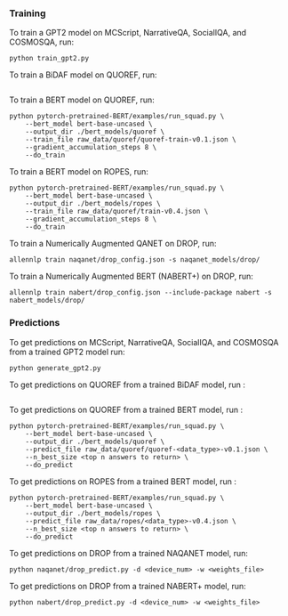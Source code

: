 ### Training

To train a GPT2 model on MCScript, NarrativeQA, SocialIQA, and COSMOSQA, run:
```
python train_gpt2.py
```

To train a BiDAF model on QUOREF, run: 
```
```

To train a BERT model on QUOREF, run:
```
python pytorch-pretrained-BERT/examples/run_squad.py \
    --bert_model bert-base-uncased \
    --output_dir ./bert_models/quoref \
    --train_file raw_data/quoref/quoref-train-v0.1.json \
    --gradient_accumulation_steps 8 \
    --do_train
```

To train a BERT model on ROPES, run:
```
python pytorch-pretrained-BERT/examples/run_squad.py \
    --bert_model bert-base-uncased \
    --output_dir ./bert_models/ropes \
    --train_file raw_data/quoref/train-v0.4.json \
    --gradient_accumulation_steps 8 \
    --do_train
```

To train a Numerically Augmented QANET on DROP, run:
```
allennlp train naqanet/drop_config.json -s naqanet_models/drop/ 
```

To train a Numerically Augmented BERT (NABERT+) on DROP, run:
```
allennlp train nabert/drop_config.json --include-package nabert -s nabert_models/drop/
```

### Predictions
To get predictions on MCScript, NarrativeQA, SocialIQA, and COSMOSQA from a trained GPT2 model run:
```
python generate_gpt2.py
```

To get predictions on QUOREF from a trained BiDAF model, run :
```
```

To get predictions on QUOREF from a trained BERT model, run :
```
python pytorch-pretrained-BERT/examples/run_squad.py \
    --bert_model bert-base-uncased \
    --output_dir ./bert_models/quoref \
    --predict_file raw_data/quoref/quoref-<data_type>-v0.1.json \
    --n_best_size <top n answers to return> \
    --do_predict
```

To get predictions on ROPES from a trained BERT model, run :
```
python pytorch-pretrained-BERT/examples/run_squad.py \
    --bert_model bert-base-uncased \
    --output_dir ./bert_models/ropes \
    --predict_file raw_data/ropes/<data_type>-v0.4.json \
    --n_best_size <top n answers to return> \
    --do_predict
```

To get predictions on DROP from a trained NAQANET model, run:
```
python naqanet/drop_predict.py -d <device_num> -w <weights_file>
```

To get predictions on DROP from a trained NABERT+ model, run:
```
python nabert/drop_predict.py -d <device_num> -w <weights_file>
```
